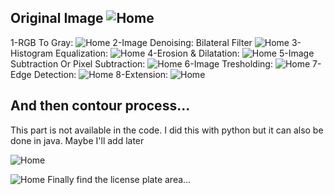 Original Image
![Home](/Images/LandRover/landRover.jpg) 
---
1-RGB To Gray:
![Home](/Images/LandRover/1-landRover_Gray.png) 
2-Image Denoising: Bilateral Filter
![Home](/Images/LandRover/2-landRover_bilateralFiltered.png) 
3-Histogram Equalization:
![Home](/Images/LandRover/3-landRover_Histogram.png) 
4-Erosion & Dilatation:
![Home](/Images/LandRover/4-landRover_morfolojikResim.png) 
5-Image Subtraction Or Pixel Subtraction:
![Home](/Images/LandRover/5-landRover_PixelCikarma.png) 
6-Image Tresholding:
![Home](/Images/LandRover/6-landRover_Esikleme.png) 
7-Edge Detection:
![Home](/Images/LandRover/7-landRover_KenarAlgilama.png) 
8-Extension:
![Home](/Images/LandRover/8-landRover_KenarGenisletme.png) 

And then contour process...
---
This part is not available in the code. I did this with python but it can also be done in java. Maybe I'll add later

![Home](/Images/LandRover/9-landRover_Kontur.png) 

![Home](/Images/LandRover/10-landRover_Kontur_Kesme.png) 
Finally find the license plate area...


